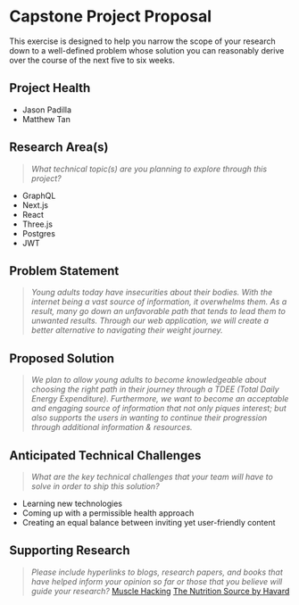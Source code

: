 # Capstone Project Proposal

This exercise is designed to help you narrow the scope of your research down to a well-defined problem whose solution you can reasonably derive over the course of the next five to six weeks. 


## Project Health
* Jason Padilla
* Matthew Tan
  
## Research Area(s)
> _What technical topic(s) are you planning to explore through this project?_
* GraphQL
* Next.js
* React
* Three.js
* Postgres
* JWT

## Problem Statement
 >_Young adults today have insecurities about their bodies. With the internet being a vast source of information, it overwhelms them. As a result, many go down an unfavorable path that tends to lead them to unwanted results. Through our web application, we will create a better alternative to navigating their weight journey._ 

## Proposed Solution
> _We plan to allow young adults to become knowledgeable about choosing the right path in their journey through a TDEE (Total Daily Energy Expenditure). Furthermore, we want to become an acceptable and engaging source of information that not only piques interest; but also supports the users in wanting to continue their progression through additional information & resources._

## Anticipated Technical Challenges
> _What are the key technical challenges that your team will have to solve in order to ship this solution?_
* Learning new technologies
* Coming up with a permissible health approach
* Creating an equal balance between inviting yet user-friendly content

## Supporting Research
> _Please include hyperlinks to blogs, research papers, and books that have helped inform your opinion so far or those that you believe will guide your research?_
>  [Muscle Hacking](https://www.musclehacking.com/calorie-calculator/#daily-calories-and-macros)
>  [The Nutrition Source by Havard](https://www.hsph.harvard.edu/nutritionsource/healthy-eating-plate/)

